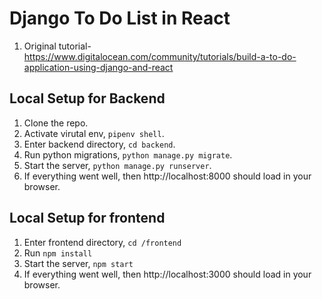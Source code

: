 # Django To Do List in React

1. Original tutorial- https://www.digitalocean.com/community/tutorials/build-a-to-do-application-using-django-and-react

## Local Setup for Backend

1. Clone the repo.
2. Activate virutal env, `pipenv shell`.
3. Enter backend directory, `cd backend`.
4. Run python migrations, `python manage.py migrate`.
5. Start the server, `python manage.py runserver`.
6. If everything went well, then http://localhost:8000 should load in your browser.

## Local Setup for frontend

1. Enter frontend directory, `cd /frontend`
2. Run `npm install`
3. Start the server, `npm start`
4. If everything went well, then http://localhost:3000 should load in your browser.
